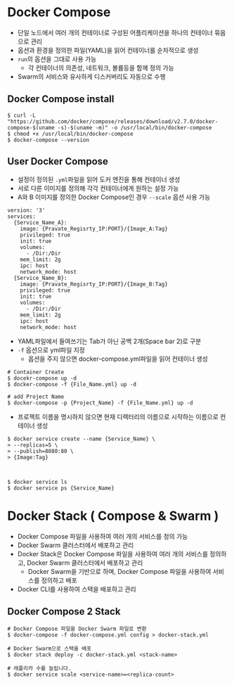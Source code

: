 # Docker Compose
- 단일 노드에서 여러 개의 컨테이너로 구성된 어플리케이션을 하나의 컨테이너 묶음으로 관리
- 옵션과 환경을 정의한 파일(YAML)을 읽어 컨테이너를 순차적으로 생성
- `run`의 옵션을 그대로 사용 가능
    - 각 컨테이너의 의존성, 네트워크, 볼륨등을 함께 정의 가능
- Swarm의 서비스와 유사하게 디스커버리도 자동으로 수행

## Docker Compose install
```shell
$ curl -L "https://github.com/docker/compose/releases/download/v2.7.0/docker-compose-$(uname -s)-$(uname -m)" -o /usr/local/bin/docker-compose
$ chmod +x /usr/local/bin/docker-compose
$ docker-compose --version
```

## User Docker Compose
- 설정이 정의된 `.yml`파일을 읽어 도커 엔진을 통해 컨테이너 생성
- 서로 다른 이미지를 정의해 각각 컨테이너에게 원하는 설정 가능
- A와 B 이미지를 정의한 Docker Compose인 경우 `--scale` 옵션 사용 가능
```shell
version: '3'
services:
  {Service_Name_A}:
    image: {Pravate_Regisrty_IP:PORT}/{Image_A:Tag}
    privileged: true
    init: true
    volumes:
      - /Dir:/Dir
    mem_limit: 2g
    ipc: host
    network_mode: host
  {Service_Name_B}:
    image: {Pravate_Regisrty_IP:PORT}/{Image_B:Tag}
    privileged: true
    init: true
    volumes:
      - /Dir:/Dir
    mem_limit: 2g
    ipc: host
    network_mode: host
```
- YAML파일에서 들여쓰기는 Tab가 아닌 공백 2개(Space bar 2)로 구분
- `-f` 옵션으로 yml파일 지정
  - 옵션을 주지 않으면 docker-compose.yml파일을 읽어 컨테이너 생성
```shell
# Container Create
$ docekr-compose up -d
$ docker-compose -f {File_Name.yml} up -d

# add Project Name
$ docker-compose -p {Project_Name} -f {File_Name.yml} up -d
```
- 프로젝트 이름을 명시하지 않으면 현재 디렉터리의 이름으로 시작하는 이름으로 컨테이너 생성
```shell
$ docker service create --name {Service_Name} \
> --replicas=5 \
> --publish=8080:80 \
> {Image:Tag}
```


```shell


$ docker service ls
$ docker service ps {Service_Name}

```


# Docker Stack ( Compose & Swarm )
- Docker Compose 파일을 사용하여 여러 개의 서비스를 정의 가능
- Docker Swarm 클러스터에서 배포하고 관리
- Docker Stack은 Docker Compose 파일을 사용하여 여러 개의 서비스를 정의하고, Docker Swarm 클러스터에서 배포하고 관리
  -  Docker Swarm을 기반으로 하며, Docker Compose 파일을 사용하여 서비스를 정의하고 배포
-  Docker CLI를 사용하여 스택을 배포하고 관리

## Docker Compose 2 Stack
```shell
# Docker Compose 파일을 Docker Swarm 파일로 변환
$ docker-compose -f docker-compose.yml config > docker-stack.yml

# Docker Swarm으로 스택을 배포
$ docker stack deploy -c docker-stack.yml <stack-name>

# 레플리카 수를 늘립니다.
$ docker service scale <service-name>=<replica-count>
```